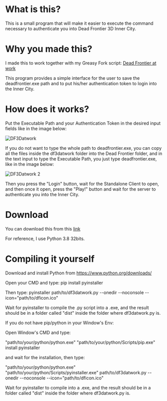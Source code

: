 # What is this?
This is a small program that will make it easier to execute the command necessary to authenticate you into Dead Frontier 3D Inner City.

# Why you made this?
I made this to work together with my Greasy Fork script: [Dead Frontier at work](https://greasyfork.org/en/scripts/468944-dead-frontier-at-work)

This program provides a simple interface for the user to save the deadfrontier.exe path and to put his/her authentication token to login into the Inner City.

# How does it works?
Put the Executable Path and your Authentication Token in the desired input fields like in the image below:

![DF3Datwork](https://i.imgur.com/f9KeG8h.png)

If you do not want to type the whole path to deadfrontier.exe, you can copy all the files inside the df3datwork folder into the Dead Frontier folder, and in the text input to type the Executable Path, you just type deadfrontier.exe, like in the image below:

![DF3Datwork 2](https://i.imgur.com/cumOOgn.png)

Then you press the "Login" button, wait for the Standalone Client to open, and then once it open, press the "Play!" button and wait for the server to authenticate you into the Inner City.

# Download

You can download this from this [link](https://github.com/ils94/DF3D_at_Work/releases/download/release/df3datwork.zip)

For reference, I use Python 3.8 32bits.

# Compiling it yourself

Download and install Python from https://www.python.org/downloads/

Open your CMD and type: pip install pyinstaller

Then type: pyinstaller path/to/df3datwork.py --onedir --noconsole --icon="path/to/dficon.ico"

Wait for pyinstaller to compile the .py script into a .exe, and the result should be in a folder called "dist" inside the folder where df3datwork.py is.

If you do not have pip/python in your Window's Env:

Open Window's CMD and type:

"path/to/your/python/python.exe" "path/to/your/python/Scripts/pip.exe" install pyinstaller

and wait for the installation, then type:

"path/to/your/python/python.exe" "path/to/your/python/Scripts/pyinstaller.exe" path/to/df3datwork.py --onedir --noconsole --icon="path/to/dficon.ico"

Wait for pyinstaller to compile into a .exe, and the result should be in a folder called "dist" inside the folder where df3datwork.py is.
